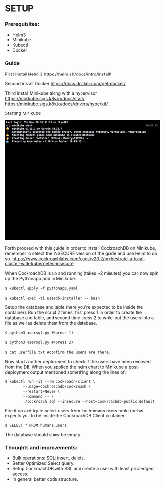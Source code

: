 # SETUP

### Prerequisites:
- Helm3
- Minikube
- Kubectl
- Docker

### Guide

First install Helm 3
https://helm.sh/docs/intro/install/

Second install Docker
https://docs.docker.com/get-docker/

Third install Minikube along with a hypervisor
https://minikube.sigs.k8s.io/docs/start/
https://minikube.sigs.k8s.io/docs/drivers/hyperkit/

Starting Minikube

![](minikube.gif)

Forth proceed with this guide in order to install CockroachDB on Minikube, remember to select the INSECURE version of the guide and use Helm to do so.
https://www.cockroachlabs.com/docs/v20.2/orchestrate-a-local-cluster-with-kubernetes-insecure

When CockroachDB is up and running (takes ~2 minutes) you can now spin up the Pythonapp pod in Minikube.
```
$ kubectl apply -f pythonapp.yaml

$ kubectl exec -ti userdb-installer -- bash
```
Setup the database and table (here you're expected to be inside the container). Run the script 2 times, first press 1 in order to create the database and table, and second time press 2 to write-out the users into a file as well as delete them from the database.
```
$ python3 usersql.py #(press 1)

$ python3 usersql.py #(press 2)

$ cat userfile.txt #confirm the users are there.
```
Now start another deployment to check if the users have been removed from the DB. When you applied the helm chart to Minikube a post-deployment output mentioned something along the lines of:
```
$ kubectl run -it --rm cockroach-client \                                                                                                        
        --image=cockroachdb/cockroach \
        --restart=Never \
        --command -- \
        ./cockroach sql --insecure --host=cockroachdb-public.default
```
Fire it up and try to select users from the humans.users table (below expects you to be inside the CockroachDB Client container
```
$ SELECT * FROM humans.users
```
The database should show be empty.

### Thoughts and improvements:
- Bulk operations: SQL: insert, delete.
- Better Optimized Select query.
- Setup CockroachDB with SSL and create a user with least priviledged access.
- In general better code structure.
